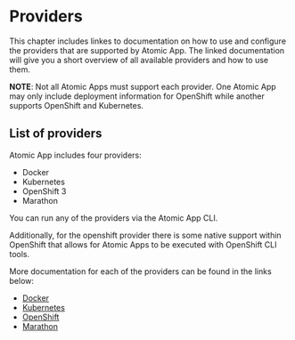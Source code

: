 # Providers

This chapter includes linkes to documentation on how to use and configure the
providers that are supported by Atomic App. The linked documentation
will give you a short overview of all available providers and how
to use them.

**NOTE**: Not all Atomic Apps must support each provider. One Atomic App may
only include deployment information for OpenShift while another supports
OpenShift and Kubernetes.

## List of providers
Atomic App includes four providers:

  * Docker
  * Kubernetes
  * OpenShift 3
  * Marathon

You can run any of the providers via the Atomic App CLI.

Additionally, for the openshift provider there is some native support
within OpenShift that allows for Atomic Apps to be executed with
OpenShift CLI tools.

More documentation for each of the providers can be found in the links
below:

   * [Docker](./providers/docker/overview.md)
   * [Kubernetes](./providers/kubernetes/overview.md)
   * [OpenShift](./providers/openshift/overview.md)
   * [Marathon](./providers/marathon/overview.md)
